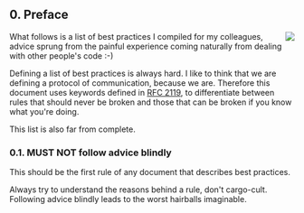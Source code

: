 ## 0. Preface

<img src="https://raw.githubusercontent.com/monifu/scala-best-practices/master/assets/scala-logo-256.png"  align="right" style="z-index:1000" />

What follows is a list of best practices I compiled for my colleagues,
advice sprung from the painful experience coming naturally from
dealing with other people's code :-)

Defining a list of best practices is always hard. I like to think that
we are defining a protocol of communication, because we are. Therefore
this document uses keywords defined in
[RFC 2119](https://www.ietf.org/rfc/rfc2119.txt), to differentiate
between rules that should never be broken and those that can be broken
if you know what you're doing.

This list is also far from complete.

### 0.1. MUST NOT follow advice blindly

This should be the first rule of any document that describes best
practices.

Always try to understand the reasons behind a rule, don't
cargo-cult. Following advice blindly leads to the worst hairballs
imaginable.
